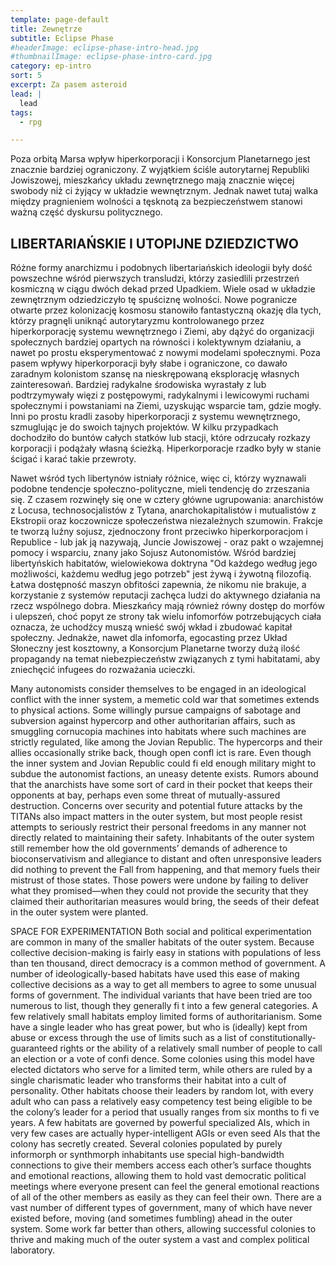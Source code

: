 ```yaml
---
template: page-default
title: Zewnętrze
subtitle: Eclipse Phase
#headerImage: eclipse-phase-intro-head.jpg
#thumbnailImage: eclipse-phase-intro-card.jpg
category: ep-intro
sort: 5
excerpt: Za pasem asteroid
lead: |
  lead
tags:
  - rpg

---
```

Poza orbitą Marsa wpływ hiperkorporacji i Konsorcjum Planetarnego jest znacznie bardziej ograniczony. Z wyjątkiem ściśle autorytarnej Republiki Jowiszowej, mieszkańcy układu zewnętrznego mają znacznie więcej swobody niż ci żyjący w układzie wewnętrznym. Jednak nawet tutaj walka między pragnieniem wolności a tęsknotą za bezpieczeństwem stanowi ważną część dyskursu politycznego.

## LIBERTARIAŃSKIE I UTOPIJNE DZIEDZICTWO

Różne formy anarchizmu i podobnych libertariańskich ideologii były dość powszechne wśród pierwszych transludzi, którzy zasiedlili przestrzeń kosmiczną w ciągu dwóch dekad przed Upadkiem. Wiele osad w układzie zewnętrznym odziedziczyło tę spuściznę wolności. Nowe pogranicze otwarte przez kolonizację kosmosu stanowiło fantastyczną okazję dla tych, którzy pragnęli uniknąć autorytaryzmu kontrolowanego przez hiperkorporację systemu wewnętrznego i Ziemi, aby dążyć do organizacji społecznych bardziej opartych na równości i kolektywnym działaniu, a nawet po prostu eksperymentować z nowymi modelami społecznymi. Poza pasem wpływy hiperkorporacji były słabe i ograniczone, co dawało zaradnym kolonistom szansę na nieskrępowaną eksplorację własnych zainteresowań. Bardziej radykalne środowiska wyrastały z lub podtrzymywały więzi z postępowymi, radykalnymi i lewicowymi ruchami społecznymi i powstaniami na Ziemi, uzyskując wsparcie tam, gdzie mogły. Inni po prostu kradli zasoby hiperkorporacji z systemu wewnętrznego, szmuglując je do swoich tajnych projektów. W kilku przypadkach dochodziło do buntów całych statków lub stacji, które odrzucały rozkazy korporacji i podążały własną ścieżką. Hiperkorporacje rzadko były w stanie ścigać i karać takie przewroty.

Nawet wśród tych libertynów istniały różnice, więc ci, którzy wyznawali podobne tendencje społeczno-polityczne, mieli tendencję do zrzeszania się. Z czasem rozwinęły się one w cztery główne ugrupowania: anarchistów z Locusa, technosocjalistów z Tytana, anarchokapitalistów i mutualistów z Ekstropii oraz koczownicze społeczeństwa niezależnych szumowin. Frakcje te tworzą luźny sojusz, zjednoczony front przeciwko hiperkorporacjom i Republice - lub jak ją nazywają, Juncie Jowiszowej - oraz pakt o wzajemnej pomocy i wsparciu, znany jako Sojusz Autonomistów. Wśród bardziej libertyńskich habitatów, wielowiekowa doktryna "Od każdego według jego możliwości, każdemu według jego potrzeb" jest żywą i żywotną filozofią. Łatwa dostępność maszyn obfitości zapewnia, że nikomu nie brakuje, a korzystanie z systemów reputacji zachęca ludzi do aktywnego działania na rzecz wspólnego dobra. Mieszkańcy mają również równy dostęp do morfów i ulepszeń, choć popyt ze strony tak wielu infomorfów potrzebujących ciała oznacza, że uchodźcy muszą wnieść swój wkład i zbudować kapitał społeczny. Jednakże, nawet dla infomorfa, egocasting przez Układ Słoneczny jest kosztowny, a Konsorcjum Planetarne tworzy dużą ilość propagandy na temat niebezpieczeństw związanych z tymi habitatami, aby zniechęcić infugees do rozważania ucieczki.

Many autonomists consider themselves to be engaged in an ideological conflict with the inner system, a memetic cold war that sometimes extends to physical actions. Some willingly pursue campaigns of sabotage and subversion against hypercorp and other authoritarian affairs, such as smuggling cornucopia machines into habitats where such machines are strictly regulated, like among the Jovian Republic. The hypercorps and their allies occasionally strike back, though open confl ict is rare. Even though the inner system and Jovian Republic could fi eld enough military might to subdue the autonomist factions, an uneasy detente exists. Rumors abound that the anarchists have some sort of card in their pocket that keeps their opponents at bay, perhaps even some threat of mutually-assured destruction. Concerns over security and potential future attacks by the TITANs also impact matters in the outer system, but most people resist attempts to seriously restrict their personal freedoms in any manner not directly related to maintaining their safety. Inhabitants of the outer system still remember how the old governments’ demands of adherence to bioconservativism and allegiance to distant and often unresponsive leaders did nothing to prevent the Fall from happening, and that memory fuels their mistrust of those states. Those powers were undone by failing to deliver what they promised—when they could not provide the security that they claimed their authoritarian measures would bring, the seeds of their defeat in the outer system were planted.

SPACE FOR EXPERIMENTATION
Both social and political experimentation are common in many of the smaller habitats of the outer system. Because collective decision-making is fairly easy in stations with populations of less than ten thousand, direct democracy is a common method of government. A number of ideologically-based habitats have used this ease of making collective decisions as a way to get all members to agree to some unusual forms of government.
The individual variants that have been tried are too numerous to list, though they generally fi t into a few general categories. A few relatively small habitats employ limited forms of authoritarianism. Some have a single leader who has great power, but who is (ideally) kept from abuse or excess through the use of limits such as a list of constitutionally-guaranteed rights or the ability of a relatively small number of people to call an election or a vote of confi dence. Some colonies using this model have elected dictators who serve for a limited term, while others are ruled by a single charismatic leader who transforms their habitat into a cult of personality.
Other habitats choose their leaders by random lot, with every adult who can pass a relatively easy competency test being eligible to be the colony’s leader for a period that usually ranges from six months to fi ve years. A few habitats are governed by powerful specialized AIs, which in very few cases are actually hyper-intelligent AGIs or even seed AIs that the colony has secretly created. Several colonies populated by purely informorph or synthmorph inhabitants use special high-bandwidth connections to give their members access each other’s surface thoughts and emotional reactions, allowing them to hold vast democratic political meetings where everyone present can feel the general emotional reactions of all of the other members as easily as they can feel their own.
There are a vast number of different types of government, many of which have never existed before, moving (and sometimes fumbling) ahead in the outer system. Some work far better than others, allowing successful colonies to thrive and making much of the outer system a vast and complex political laboratory.
